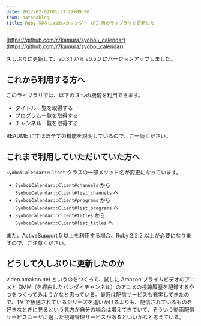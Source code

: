 ```yaml
---
date: 2017-02-02T01:33:27+09:00
from: hatenablog
title: Ruby 製のしょぼいカレンダー API 用のライブラリを更新した
---
```

[https://github.com/r7kamura/syoboi\_calendar](https://github.com/r7kamura/syoboi_calendar)

久しぶりに更新して、v0.3.1 から v0.5.0 にバージョンアップしました。

## これから利用する方へ

このライブラリでは、以下の 3 つの機能を利用できます。

- タイトル一覧を取得する
- プログラム一覧を取得する
- チャンネル一覧を取得する

README にてほぼ全ての機能を説明しているので、ご一読ください。

## これまで利用していただいていた方へ

`SyoboiCalendar::Client` クラスの一部メソッド名が変更になっています。

- `SyoboiCalendar::Client#channels` から `SyoboiCalendar::Client#list_channels` へ
- `SyoboiCalendar::Client#programs` から `SyoboiCalendar::Client#list_programs` へ
- `SyoboiCalendar::Client#titles` から `SyoboiCalendar::Client#list_titles` へ

また、ActiveSupport 5 以上を利用する場合、Ruby 2.2.2 以上が必要になりますので、ご注意ください。

## どうして久しぶりに更新したのか

video.amakan.net というのをつくって、試しに Amazon プライムビデオのアニメと DMM（を経由したバンダイチャンネル）のアニメの視聴履歴を記録するやつをつくってみようかなと思っている。最近は配信サービスも充実してきたので、TV で放送されているシリーズを追いかけるよりも、配信されているものを好きなときに見るという見方が自分の場合は増えてきていて、そういう動画配信サービスユーザに適した視聴管理サービスがあるといいかなと考えている。

